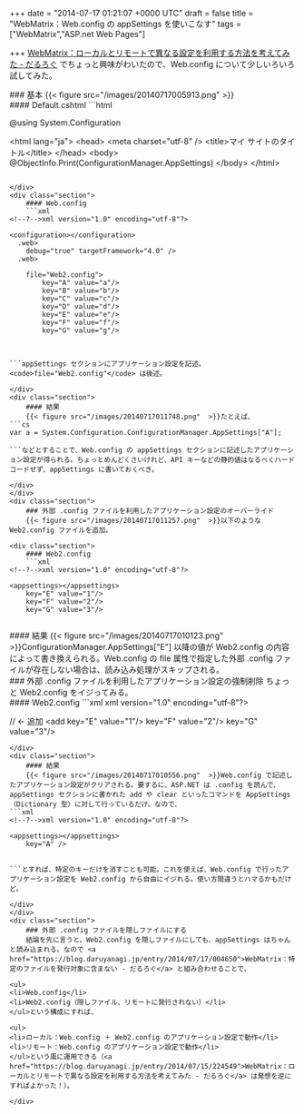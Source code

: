 
+++
date = "2014-07-17 01:21:07 +0000 UTC"
draft = false
title = "WebMatrix：Web.config の appSettings を使いこなす"
tags = ["WebMatrix","ASP.net Web Pages"]

+++
<a href="https://blog.daruyanagi.jp/entry/2014/07/15/224549">WebMatrix：ローカルとリモートで異なる設定を利用する方法を考えてみた - だるろぐ</a> でちょっと興味がわいたので、Web.config について少しいろいろ試してみた。

<div class="section">
    ### 基本
    {{< figure src="/images/20140717005913.png"  >}}<br/>


<div class="section">
    #### Default.cshtml
    ```html


@using System.Configuration

&lt;html lang="ja">
    &lt;head>
        &lt;meta charset="utf-8" />
        &lt;title>マイ サイトのタイトル&lt;/title>
    &lt;/head>
    &lt;body>
        @ObjectInfo.Print(ConfigurationManager.AppSettings)
    &lt;/body>
&lt;/html>

```Web.config の appSettings セクションに記述したアプリケーション設定を読み込む。@ObjectInfo.Print は WebMatrix でちょっとしたデバッグをするときに便利なのでぜひ覚えておこう。

</div>
<div class="section">
    #### Web.config
    ```xml
<!--?-->xml version="1.0" encoding="utf-8"?>

<configuration></configuration>
  .web>
    debug="true" targetFramework="4.0" />
  .web>

    file="Web2.config">
        key="A" value="a"/>
        key="B" value="b"/>
        key="C" value="c"/>
        key="D" value="d"/>
        key="E" value="e"/>
        key="F" value="f"/>
        key="G" value="g"/>
    


```appSettings セクションにアプリケーション設定を記述。<code>file="Web2.config"</code> は後述。

</div>
<div class="section">
    #### 結果
    {{< figure src="/images/20140717011748.png"  >}}たとえば、
```cs
var a = System.Configuration.ConfigurationManager.AppSettings["A"];

```などとすることで、Web.config の appSettings セクションに記述したアプリケーション設定が得られる。ちょっとめんどくさいけれど、API キーなどの静的値はなるべくハードコードせず、appSettings に書いておくべき。

</div>
</div>
<div class="section">
    ### 外部 .config ファイルを利用したアプリケーション設定のオーバーライド
    {{< figure src="/images/20140717011257.png"  >}}以下のような Web2.config ファイルを追加。

<div class="section">
    #### Web2.config
    ```xml
<!--?-->xml version="1.0" encoding="utf-8"?>

<appsettings></appsettings>
    key="E" value="1"/>
    key="F" value="2"/>
    key="G" value="3"/>


```
</div>
<div class="section">
    #### 結果
    {{< figure src="/images/20140717010123.png"  >}}ConfigurationManager.AppSettings["E"] 以降の値が Web2.config の内容によって書き換えられる。Web.config の file 属性で指定した外部 .config ファイルが存在しない場合は、読み込み処理がスキップされる。

</div>
</div>
<div class="section">
    ### 外部 .config ファイルを利用したアプリケーション設定の強制削除
    ちょっと Web2.config をイジってみる。

<div class="section">
    #### Web2.config
    ```xml
<!--?-->xml version="1.0" encoding="utf-8"?>

<appsettings></appsettings>
    <clear></clear> // &lt;- 追加
    &lt;add key="E" value="1"/>
    key="F" value="2"/>
    key="G" value="3"/>


```
</div>
<div class="section">
    #### 結果
    {{< figure src="/images/20140717010556.png"  >}}Web.config で記述したアプリケーション設定がクリアされる。要するに、ASP.NET は .config を読んで、appSettings セクションに書かれた add や clear といったコマンドを AppSettings（Dictionary 型）に対して行っているだけ。なので、
```xml
<!--?-->xml version="1.0" encoding="utf-8"?>

<appsettings></appsettings>
    key="A" />


```とすれば、特定のキーだけを消すことも可能。これを使えば、Web.config で行ったアプリケーション設定を Web2.config から自由にイジれる。使い方間違うとハマるかもだけど。

</div>
</div>
<div class="section">
    ### 外部 .config ファイルを隠しファイルにする
    結論を先に言うと、Web2.config を隠しファイルにしても、appSettings はちゃんと読み込まれる。なので <a href="https://blog.daruyanagi.jp/entry/2014/07/17/004650">WebMatrix：特定のファイルを発行対象に含まない - だるろぐ</a> と組み合わせることで、

<ul>
<li>Web.config</li>
<li>Web2.config（隠しファイル、リモートに発行されない）</li>
</ul>という構成にすれば、

<ul>
<li>ローカル：Web.config ＋ Web2.config のアプリケーション設定で動作</li>
<li>リモート：Web.config のアプリケーション設定で動作</li>
</ul>という風に運用できる（<a href="https://blog.daruyanagi.jp/entry/2014/07/15/224549">WebMatrix：ローカルとリモートで異なる設定を利用する方法を考えてみた - だるろぐ</a> は発想を逆にすればよかった！）。

</div>

